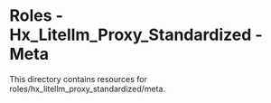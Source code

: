 # Roles - Hx_Litellm_Proxy_Standardized - Meta

This directory contains resources for roles/hx_litellm_proxy_standardized/meta.
